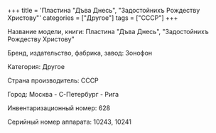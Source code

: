 +++
title = 'Пластина "Дъва Днесь", "Задостойнихъ Рождеству Христову"'
categories = ["Другое"]
tags = ["СССР"]
+++

Название модели, книги: Пластина "Дъва Днесь", "Задостойнихъ Рождеству Христову"

Бренд, издательство, фабрика, завод: Зонофон

Категория: Другое

Страна производитель: СССР

Город: Москва - С-Петербург - Рига

Инвентаризационный номер: 628

Серийный номер аппарата: 10243, 10241

